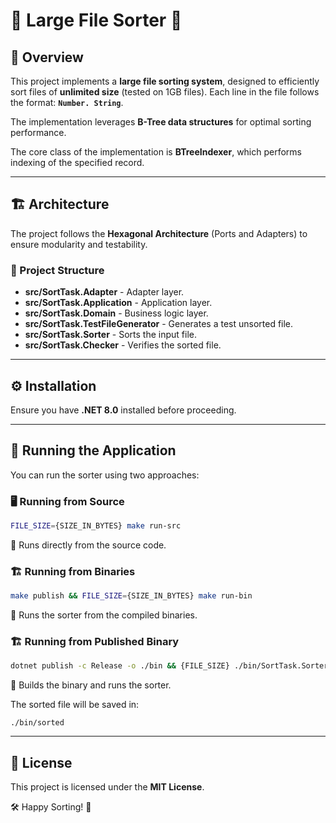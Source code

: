 # 📂 Large File Sorter 🚀

## 📌 Overview

This project implements a **large file sorting system**, designed to efficiently sort files of **unlimited size** (tested on 1GB files). Each line in the file follows the format: **`Number. String`**.

The implementation leverages **B-Tree data structures** for optimal sorting performance.

The core class of the implementation is **BTreeIndexer<TOphValue>**, which performs indexing of the specified record.

---

## 🏗️ Architecture

The project follows the **Hexagonal Architecture** (Ports and Adapters) to ensure modularity and testability.

### 📂 Project Structure

- **src/SortTask.Adapter** - Adapter layer.
- **src/SortTask.Application** - Application layer.
- **src/SortTask.Domain** - Business logic layer.
- **src/SortTask.TestFileGenerator** - Generates a test unsorted file.
- **src/SortTask.Sorter** - Sorts the input file.
- **src/SortTask.Checker** - Verifies the sorted file.

---

## ⚙️ Installation

Ensure you have **.NET 8.0** installed before proceeding.

---

## 🎯 Running the Application

You can run the sorter using two approaches:

### 🖥️ Running from Source

```sh
FILE_SIZE={SIZE_IN_BYTES} make run-src
```

🔹 Runs directly from the source code.

### 🏗️ Running from Binaries

```sh
make publish && FILE_SIZE={SIZE_IN_BYTES} make run-bin
```

🔹 Runs the sorter from the compiled binaries.

### 🏗️ Running from Published Binary

```sh
dotnet publish -c Release -o ./bin && {FILE_SIZE} ./bin/SortTask.Sorter
```

🔹 Builds the binary and runs the sorter.

The sorted file will be saved in:

```
./bin/sorted
```

---

## 📜 License

This project is licensed under the **MIT License**.

🛠️ Happy Sorting! 🚀

